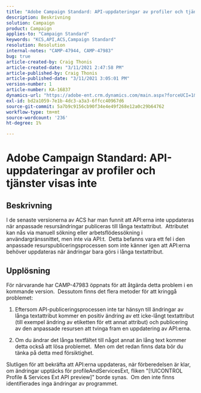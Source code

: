 ```yaml
---
title: "Adobe Campaign Standard: API-uppdateringar av profiler och tjänster visas inte"
description: Beskrivning
solution: Campaign
product: Campaign
applies-to: "Campaign Standard"
keywords: "KCS,API,ACS,Campaign Standard"
resolution: Resolution
internal-notes: "CAMP-47944, CAMP-47983"
bug: true
article-created-by: Craig Thonis
article-created-date: "3/11/2021 2:47:58 PM"
article-published-by: Craig Thonis
article-published-date: "3/11/2021 3:05:01 PM"
version-number: 1
article-number: KA-16837
dynamics-url: "https://adobe-ent.crm.dynamics.com/main.aspx?forceUCI=1&pagetype=entityrecord&etn=knowledgearticle&id=9e584fc3-7882-eb11-a812-000d3a3b2c6b"
exl-id: bd2a1059-7e1b-4dc3-a3a3-6ffcc40967d6
source-git-commit: 5a7b9c9156cb90f34e4e49f268e12a0c29b64762
workflow-type: tm+mt
source-wordcount: '236'
ht-degree: 1%

---
```


# Adobe Campaign Standard: API-uppdateringar av profiler och tjänster visas inte

## Beskrivning


I de senaste versionerna av ACS har man funnit att API:erna inte uppdateras när anpassade resursändringar publiceras till långa textattribut.  Attributet kan nås via manuell sökning eller arbetsflödessökning i användargränssnittet, men inte via API:t.  Detta befanns vara ett fel i den anpassade resurspubliceringsprocessen som inte känner igen att API:erna behöver uppdateras när ändringar bara görs i långa textattribut.


## Upplösning


För närvarande har CAMP-47983 öppnats för att åtgärda detta problem i en kommande version.  Dessutom finns det flera metoder för att kringgå problemet:

1) Eftersom API-publiceringsprocessen inte tar hänsyn till ändringar av långa textattribut kommer en positiv ändring av ett icke-långt textattribut (till exempel ändring av etiketten för ett annat attribut) och publicering av den anpassade resursen att tvinga fram en uppdatering av API:erna.

2) Om du ändrar det långa textfältet till något annat än lång text kommer detta också att lösa problemet.  Men om det redan finns data bör du tänka på detta med försiktighet.



Slutligen för att bekräfta att API:erna uppdateras, när förberedelsen är klar, om ändringar upptäcks för profileAndServicesExt, fliken &quot;[!UICONTROL Profile & Services Ext API preview]&quot; borde synas.  Om den inte finns identifierades inga ändringar av programmet.
